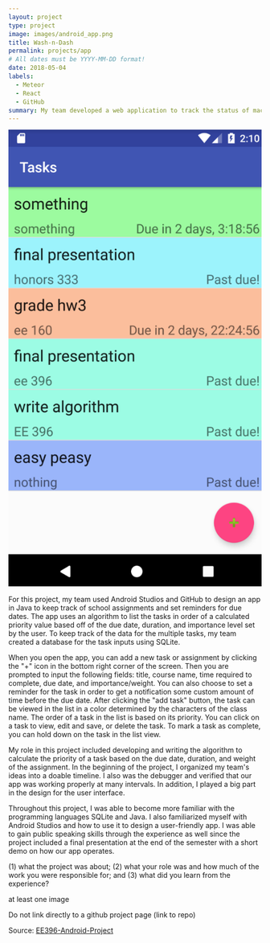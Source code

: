 ```yaml
---
layout: project
type: project
image: images/android_app.png
title: Wash-n-Dash
permalink: projects/app
# All dates must be YYYY-MM-DD format!
date: 2018-05-04
labels:
  - Meteor
  - React
  - GitHub
summary: My team developed a web application to track the status of machines in laundry rooms around the University of Hawaii.
---
```

<img class="ui medium right floated rounded image" src="../images/app_full.png">

For this project, my team used Android Studios and GitHub to design an app in Java to keep track of school assignments and set reminders for due dates.  The app uses an algorithm to list the tasks in order of a calculated priority value based off of the due date, duration, and importance level set by the user.  To keep track of the data for the multiple tasks, my team created a database for the task inputs using SQLite.  

When you open the app, you can add a new task or assignment by clicking the "+" icon in the bottom right corner of the screen.  Then you are prompted to input the following fields: title, course name, time required to complete, due date, and importance/weight.  You can also choose to set a reminder for the task in order to get a notification some custom amount of time before the due date.  After clicking the "add task" button, the task can be viewed in the list in a color determined by the characters of the class name.  The order of a task in the list is based on its priority.  You can click on a task to view, edit and save, or delete the task.  To mark a task as complete, you can hold down on the task in the list view.  

My role in this project included developing and writing the algorithm to calculate the priority of a task based on the due date, duration, and weight of the assignment.  In the beginning of the project, I organized my team's ideas into a doable timeline.  I also was the debugger and verified that our app was working properly at many intervals.  In addition, I played a big part in the design for the user interface.  

Throughout this project, I was able to become more familiar with the programming languages SQLite and Java.  I also familiarized myself with Android Studios and how to use it to design a user-friendly app.  I was able to gain public speaking skills through the experience as well since the project included a final presentation at the end of the semester with a short demo on how our app operates. 

(1) what the project was about; (2) what your role was and how much of the work you were responsible for; and (3) what did you learn from the experience?

 at least one image

Do not link directly to a github project page (link to repo)

Source: <a href="https://github.com/wash-n-dash"><i class="large github icon "></i>EE396-Android-Project</a>

